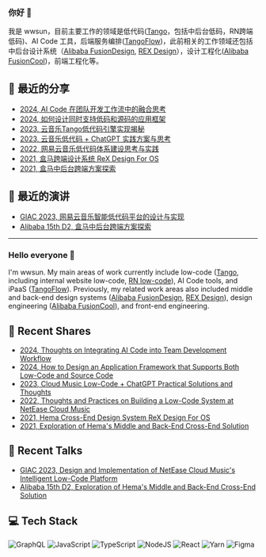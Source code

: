 ### 你好 👋

我是 wwsun，目前主要工作的领域是低代码([Tango](https://github.com/NetEase/tango)，包括中后台低码，RN跨端低码)、AI Code 工具，后端服务编排([TangoFlow](https://juejin.cn/post/7325337414444433448))，此前相关的工作领域还包括中后台设计系统（[Alibaba FusionDesign](https://github.com/alibaba-fusion), [REX Design](https://github.com/alibaba/rex-design)），设计工程化([Alibaba FusionCool](https://github.com/alibaba-fusion/cool))，前端工程化等。

## 📘 最近的分享

- [2024, AI Code 在团队开发工作流中的融合思考](https://juejin.cn/post/7395040271493595136)
- [2024, 如何设计同时支持低码和源码的应用框架](https://juejin.cn/post/7368375416930074676)
- [2023, 云音乐Tango低代码引擎实现揭秘](https://juejin.cn/post/7287134477838876707)
- [2023, 云音乐低代码 + ChatGPT 实践方案与思考](https://juejin.cn/post/7239742600550350906)
- [2022, 网易云音乐低代码体系建设思考与实践](https://juejin.cn/post/7074842507028856846)
- [2021, 盒马跨端设计系统 ReX Design For OS](https://mp.weixin.qq.com/s/aRGiDMAqWMiCWqy0s5be7A)
- [2021, 盒马中后台跨端方案探索](https://mp.weixin.qq.com/s/-1PpjJyKiA63SifRbr5swg)

## 💬 最近的演讲

- [GIAC 2023, 网易云音乐智能低代码平台的设计与实现](https://giac.msup.com.cn/2023sz/course?id=16889)
- [Alibaba 15th D2, 盒马中后台跨端方案探索](https://github.com/d2forum/15th/tree/main/D2-19)

---

### Hello everyone 👋

I'm wwsun. My main areas of work currently include low-code ([Tango](https://github.com/NetEase/tango), including internal website low-code, [RN low-code](https://juejin.cn/post/7316145034691870754)), AI Code tools, and iPaaS ([TangoFlow](https://juejin.cn/post/7325337414444433448)). Previously, my related work areas also included middle and back-end design systems ([Alibaba FusionDesign](https://github.com/alibaba-fusion), [REX Design](https://github.com/alibaba/rex-design)), design engineering ([Alibaba FusionCool](https://github.com/alibaba-fusion/cool)), and front-end engineering.

## 📘 Recent Shares

- [2024, Thoughts on Integrating AI Code into Team Development Workflow](https://juejin.cn/post/7395040271493595136)
- [2024, How to Design an Application Framework that Supports Both Low-Code and Source Code](https://juejin.cn/post/7368375416930074676)
- [2023, Cloud Music Low-Code + ChatGPT Practical Solutions and Thoughts](https://juejin.cn/post/7239742600550350906)
- [2022, Thoughts and Practices on Building a Low-Code System at NetEase Cloud Music](https://juejin.cn/post/7074842507028856846)
- [2021, Hema Cross-End Design System ReX Design For OS](https://mp.weixin.qq.com/s/aRGiDMAqWMiCWqy0s5be7A)
- [2021, Exploration of Hema's Middle and Back-End Cross-End Solution](https://mp.weixin.qq.com/s/-1PpjJyKiA63SifRbr5swg)

## 💬 Recent Talks

- [GIAC 2023, Design and Implementation of NetEase Cloud Music's Intelligent Low-Code Platform](https://giac.msup.com.cn/2023sz/course?id=16889)
- [Alibaba 15th D2, Exploration of Hema's Middle and Back-End Cross-End Solution](https://github.com/d2forum/15th/tree/main/D2-19)

## 💻 Tech Stack
![GraphQL](https://img.shields.io/badge/-GraphQL-E10098?style=for-the-badge&logo=graphql&logoColor=white) ![JavaScript](https://img.shields.io/badge/javascript-%23323330.svg?style=for-the-badge&logo=javascript&logoColor=%23F7DF1E) ![TypeScript](https://img.shields.io/badge/typescript-%23007ACC.svg?style=for-the-badge&logo=typescript&logoColor=white) ![NodeJS](https://img.shields.io/badge/node.js-6DA55F?style=for-the-badge&logo=node.js&logoColor=white) ![React](https://img.shields.io/badge/react-%2320232a.svg?style=for-the-badge&logo=react&logoColor=%2361DAFB) ![Yarn](https://img.shields.io/badge/yarn-%232C8EBB.svg?style=for-the-badge&logo=yarn&logoColor=white) 	![Figma](https://img.shields.io/badge/figma-%23F24E1E.svg?style=for-the-badge&logo=figma&logoColor=white)
